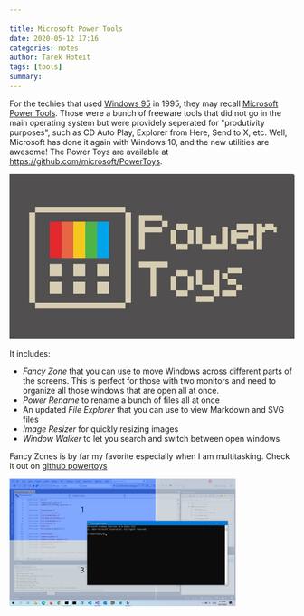 ```yaml
---

title: Microsoft Power Tools 
date: 2020-05-12 17:16
categories: notes 
author: Tarek Hoteit 
tags: [tools]
summary: 
---
```


For the techies that used [Windows 95](https://en.wikipedia.org/wiki/Windows_95) in 1995, they may recall [Microsoft Power Tools](https://en.wikipedia.org/wiki/Microsoft_PowerToys).
Those were a bunch of freeware tools that did not go in the main operating system but were providely seperated for "produtivity purposes", such as CD Auto Play, Explorer from Here, Send to X, etc. Well, Microsoft has done it again with Windows 10, and the new utilities are awesome! The Power Toys are available at <https://github.com/microsoft/PowerToys>.

![Power Toys](/assets/images/various/powertoys.jpg)

It includes:
- *Fancy Zone* that you can use to move Windows across different parts of the screens. This is perfect for those with two monitors and need to organize all those windows that are open all at once.
- *Power Rename* to rename a bunch of files all at once
- An updated *File Explorer* that you can use to view Markdown and SVG files
- *Image Resizer* for quickly resizing images
- *Window Walker* to let you search and switch between open windows

Fancy Zones is by far my favorite especially when I am multitasking. Check it out on [github powertoys](https://github.com/microsoft/PowerToys/tree/master/src/modules/fancyzones)

![Fancy Zone](/assets/images/various/FancyZones.png)